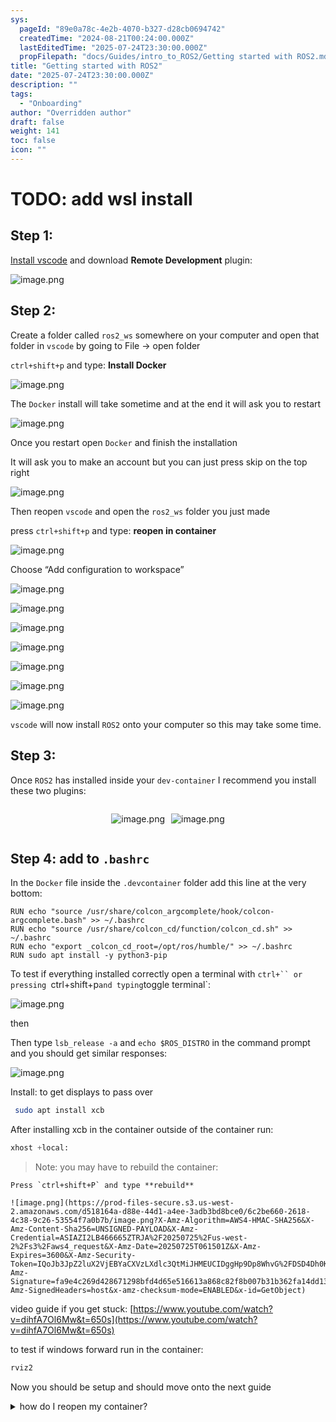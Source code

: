 ```yaml
---
sys:
  pageId: "89e0a78c-4e2b-4070-b327-d28cb0694742"
  createdTime: "2024-08-21T00:24:00.000Z"
  lastEditedTime: "2025-07-24T23:30:00.000Z"
  propFilepath: "docs/Guides/intro_to_ROS2/Getting started with ROS2.md"
title: "Getting started with ROS2"
date: "2025-07-24T23:30:00.000Z"
description: ""
tags:
  - "Onboarding"
author: "Overridden author"
draft: false
weight: 141
toc: false
icon: ""
---
```


# TODO: add wsl install

## Step 1:

[Install vscode](https://code.visualstudio.com/download) and download **Remote Development** plugin:

![image.png](https://prod-files-secure.s3.us-west-2.amazonaws.com/d518164a-d88e-44d1-a4ee-3adb3bd8bce0/efb52993-1881-4a40-b95e-6f020334f022/image.png?X-Amz-Algorithm=AWS4-HMAC-SHA256&X-Amz-Content-Sha256=UNSIGNED-PAYLOAD&X-Amz-Credential=ASIAZI2LB4662NZQAFQM%2F20250725%2Fus-west-2%2Fs3%2Faws4_request&X-Amz-Date=20250725T061456Z&X-Amz-Expires=3600&X-Amz-Security-Token=IQoJb3JpZ2luX2VjEBUaCXVzLXdlc3QtMiJHMEUCIQCaI6%2FB1qNrsSwltJLMlmVmR6c5dCe%2Fu0TQNXCalftS6wIgeOTrwA0tp0v6pWCVb5fUl%2B9gGwRbP2Tx0uwLly4LbwQq%2FwMIPhAAGgw2Mzc0MjMxODM4MDUiDAj7cbhO1seZPtX%2FwyrcA5fmp%2B4U6UICt51NM%2FNLsr0osm6SQSSAbAjIfPhzLC8LT0B%2FofmAPDxfDyybkQJgvVOYimnSYRLmXUcfY1FxLdVyrX2NQNxhRP331A8ng0vcCW4qpaRSSo4eSSyD3sNB0QtR0aTN%2F0EP5xD%2Bc0P5oK%2BiLmHSo%2B77pYv7hQrDFUahukMw46LtHiU4dBxn7NUrp5HZs63gDnXy1iS5ns%2FvRPGLsnRSOyQKJQ6aBYU%2Bzr7fgLq626NGQPUbmzLrOL0lu4z0BrE8VGWk4eqey%2BRs0V3h7aSmmgPo3IxiIC%2Fm6YI63DzfeuUJ3ToI8k05qyCZFggbUhdPPwKSVZ9dFXHFjFnldc7xlpBlJGuY8X8LeJkKqkVQpPD6RP6TlGhOu7tuOFvXRR6ONu21usjiRwERYHtSHWvHHt3HvAu8JTMOeMsFJ5wVavAG7lQQ4GjTbLsa1XcY712gHmV3SWSdZWbGCJOwcWvb14a9%2BGInGXSngWmLl%2BGIFfGAqbehqXkuZLUTjgmQBZW0jvth%2Bt6%2FDZ269enA9wHCJHOqOjFKk%2BX6PQppoMX7n6GiIwnb0xIWkHXopgENbgjzKFtX0GTAkfgd7snVpHNGjF4TUfcN5Phk0pQW%2Fn3iebppdc0QsNqtMJmcjMQGOqUB4ylSQt46Yo56GWGK88dTvicMj%2BtQ45Oaf2lsmFtf04%2FDbQ6vY5HtIjfaZVF4htQS5n3%2BdeCufQDgvUrw%2FAAAfxkTBzgfEaPrH6U4Z8gdKNEOy6vdmoL46aryXF772CSNkm0tfF3Im2J4GnvDSAFkW7%2FBVjNiE%2FFEEP4WOqZnXbE7jL15kvas%2BjyYPSAXXOIyUlbK5FoI83TrIB%2FcKLuASgAzwh3r&X-Amz-Signature=d55e7620b20e3e6d9bbe77df6854bdff821aa88502b114e8744a0ef3155fb393&X-Amz-SignedHeaders=host&x-amz-checksum-mode=ENABLED&x-id=GetObject)

## Step 2:

Create a folder called `ros2_ws` somewhere on your computer and open that folder in `vscode` by going to File → open folder 

`ctrl+shift+p` and type: **Install Docker**

![image.png](https://prod-files-secure.s3.us-west-2.amazonaws.com/d518164a-d88e-44d1-a4ee-3adb3bd8bce0/2269dc0e-1cd5-47ff-bceb-c04ad9b2eab0/image.png?X-Amz-Algorithm=AWS4-HMAC-SHA256&X-Amz-Content-Sha256=UNSIGNED-PAYLOAD&X-Amz-Credential=ASIAZI2LB4662NZQAFQM%2F20250725%2Fus-west-2%2Fs3%2Faws4_request&X-Amz-Date=20250725T061456Z&X-Amz-Expires=3600&X-Amz-Security-Token=IQoJb3JpZ2luX2VjEBUaCXVzLXdlc3QtMiJHMEUCIQCaI6%2FB1qNrsSwltJLMlmVmR6c5dCe%2Fu0TQNXCalftS6wIgeOTrwA0tp0v6pWCVb5fUl%2B9gGwRbP2Tx0uwLly4LbwQq%2FwMIPhAAGgw2Mzc0MjMxODM4MDUiDAj7cbhO1seZPtX%2FwyrcA5fmp%2B4U6UICt51NM%2FNLsr0osm6SQSSAbAjIfPhzLC8LT0B%2FofmAPDxfDyybkQJgvVOYimnSYRLmXUcfY1FxLdVyrX2NQNxhRP331A8ng0vcCW4qpaRSSo4eSSyD3sNB0QtR0aTN%2F0EP5xD%2Bc0P5oK%2BiLmHSo%2B77pYv7hQrDFUahukMw46LtHiU4dBxn7NUrp5HZs63gDnXy1iS5ns%2FvRPGLsnRSOyQKJQ6aBYU%2Bzr7fgLq626NGQPUbmzLrOL0lu4z0BrE8VGWk4eqey%2BRs0V3h7aSmmgPo3IxiIC%2Fm6YI63DzfeuUJ3ToI8k05qyCZFggbUhdPPwKSVZ9dFXHFjFnldc7xlpBlJGuY8X8LeJkKqkVQpPD6RP6TlGhOu7tuOFvXRR6ONu21usjiRwERYHtSHWvHHt3HvAu8JTMOeMsFJ5wVavAG7lQQ4GjTbLsa1XcY712gHmV3SWSdZWbGCJOwcWvb14a9%2BGInGXSngWmLl%2BGIFfGAqbehqXkuZLUTjgmQBZW0jvth%2Bt6%2FDZ269enA9wHCJHOqOjFKk%2BX6PQppoMX7n6GiIwnb0xIWkHXopgENbgjzKFtX0GTAkfgd7snVpHNGjF4TUfcN5Phk0pQW%2Fn3iebppdc0QsNqtMJmcjMQGOqUB4ylSQt46Yo56GWGK88dTvicMj%2BtQ45Oaf2lsmFtf04%2FDbQ6vY5HtIjfaZVF4htQS5n3%2BdeCufQDgvUrw%2FAAAfxkTBzgfEaPrH6U4Z8gdKNEOy6vdmoL46aryXF772CSNkm0tfF3Im2J4GnvDSAFkW7%2FBVjNiE%2FFEEP4WOqZnXbE7jL15kvas%2BjyYPSAXXOIyUlbK5FoI83TrIB%2FcKLuASgAzwh3r&X-Amz-Signature=9b154c1eacbc7d657dcb04b42da9b2f68f8f120577df1025d651188001578e05&X-Amz-SignedHeaders=host&x-amz-checksum-mode=ENABLED&x-id=GetObject)

The `Docker` install will take sometime and at the end it will ask you to restart

![image.png](https://prod-files-secure.s3.us-west-2.amazonaws.com/d518164a-d88e-44d1-a4ee-3adb3bd8bce0/ed233f78-be33-4b1f-b89c-9c346c0e961e/image.png?X-Amz-Algorithm=AWS4-HMAC-SHA256&X-Amz-Content-Sha256=UNSIGNED-PAYLOAD&X-Amz-Credential=ASIAZI2LB4662NZQAFQM%2F20250725%2Fus-west-2%2Fs3%2Faws4_request&X-Amz-Date=20250725T061456Z&X-Amz-Expires=3600&X-Amz-Security-Token=IQoJb3JpZ2luX2VjEBUaCXVzLXdlc3QtMiJHMEUCIQCaI6%2FB1qNrsSwltJLMlmVmR6c5dCe%2Fu0TQNXCalftS6wIgeOTrwA0tp0v6pWCVb5fUl%2B9gGwRbP2Tx0uwLly4LbwQq%2FwMIPhAAGgw2Mzc0MjMxODM4MDUiDAj7cbhO1seZPtX%2FwyrcA5fmp%2B4U6UICt51NM%2FNLsr0osm6SQSSAbAjIfPhzLC8LT0B%2FofmAPDxfDyybkQJgvVOYimnSYRLmXUcfY1FxLdVyrX2NQNxhRP331A8ng0vcCW4qpaRSSo4eSSyD3sNB0QtR0aTN%2F0EP5xD%2Bc0P5oK%2BiLmHSo%2B77pYv7hQrDFUahukMw46LtHiU4dBxn7NUrp5HZs63gDnXy1iS5ns%2FvRPGLsnRSOyQKJQ6aBYU%2Bzr7fgLq626NGQPUbmzLrOL0lu4z0BrE8VGWk4eqey%2BRs0V3h7aSmmgPo3IxiIC%2Fm6YI63DzfeuUJ3ToI8k05qyCZFggbUhdPPwKSVZ9dFXHFjFnldc7xlpBlJGuY8X8LeJkKqkVQpPD6RP6TlGhOu7tuOFvXRR6ONu21usjiRwERYHtSHWvHHt3HvAu8JTMOeMsFJ5wVavAG7lQQ4GjTbLsa1XcY712gHmV3SWSdZWbGCJOwcWvb14a9%2BGInGXSngWmLl%2BGIFfGAqbehqXkuZLUTjgmQBZW0jvth%2Bt6%2FDZ269enA9wHCJHOqOjFKk%2BX6PQppoMX7n6GiIwnb0xIWkHXopgENbgjzKFtX0GTAkfgd7snVpHNGjF4TUfcN5Phk0pQW%2Fn3iebppdc0QsNqtMJmcjMQGOqUB4ylSQt46Yo56GWGK88dTvicMj%2BtQ45Oaf2lsmFtf04%2FDbQ6vY5HtIjfaZVF4htQS5n3%2BdeCufQDgvUrw%2FAAAfxkTBzgfEaPrH6U4Z8gdKNEOy6vdmoL46aryXF772CSNkm0tfF3Im2J4GnvDSAFkW7%2FBVjNiE%2FFEEP4WOqZnXbE7jL15kvas%2BjyYPSAXXOIyUlbK5FoI83TrIB%2FcKLuASgAzwh3r&X-Amz-Signature=26d938fe0f3238a1e76743dcf57d597658c570d347c8d643e2e8395d6b589ecd&X-Amz-SignedHeaders=host&x-amz-checksum-mode=ENABLED&x-id=GetObject)

Once you restart open `Docker` and finish the installation

It will ask you to make an account but you can just press skip on the top right

![image.png](https://prod-files-secure.s3.us-west-2.amazonaws.com/d518164a-d88e-44d1-a4ee-3adb3bd8bce0/21010ad9-1659-4fd9-9f59-9932a09b2a3d/image.png?X-Amz-Algorithm=AWS4-HMAC-SHA256&X-Amz-Content-Sha256=UNSIGNED-PAYLOAD&X-Amz-Credential=ASIAZI2LB4662NZQAFQM%2F20250725%2Fus-west-2%2Fs3%2Faws4_request&X-Amz-Date=20250725T061456Z&X-Amz-Expires=3600&X-Amz-Security-Token=IQoJb3JpZ2luX2VjEBUaCXVzLXdlc3QtMiJHMEUCIQCaI6%2FB1qNrsSwltJLMlmVmR6c5dCe%2Fu0TQNXCalftS6wIgeOTrwA0tp0v6pWCVb5fUl%2B9gGwRbP2Tx0uwLly4LbwQq%2FwMIPhAAGgw2Mzc0MjMxODM4MDUiDAj7cbhO1seZPtX%2FwyrcA5fmp%2B4U6UICt51NM%2FNLsr0osm6SQSSAbAjIfPhzLC8LT0B%2FofmAPDxfDyybkQJgvVOYimnSYRLmXUcfY1FxLdVyrX2NQNxhRP331A8ng0vcCW4qpaRSSo4eSSyD3sNB0QtR0aTN%2F0EP5xD%2Bc0P5oK%2BiLmHSo%2B77pYv7hQrDFUahukMw46LtHiU4dBxn7NUrp5HZs63gDnXy1iS5ns%2FvRPGLsnRSOyQKJQ6aBYU%2Bzr7fgLq626NGQPUbmzLrOL0lu4z0BrE8VGWk4eqey%2BRs0V3h7aSmmgPo3IxiIC%2Fm6YI63DzfeuUJ3ToI8k05qyCZFggbUhdPPwKSVZ9dFXHFjFnldc7xlpBlJGuY8X8LeJkKqkVQpPD6RP6TlGhOu7tuOFvXRR6ONu21usjiRwERYHtSHWvHHt3HvAu8JTMOeMsFJ5wVavAG7lQQ4GjTbLsa1XcY712gHmV3SWSdZWbGCJOwcWvb14a9%2BGInGXSngWmLl%2BGIFfGAqbehqXkuZLUTjgmQBZW0jvth%2Bt6%2FDZ269enA9wHCJHOqOjFKk%2BX6PQppoMX7n6GiIwnb0xIWkHXopgENbgjzKFtX0GTAkfgd7snVpHNGjF4TUfcN5Phk0pQW%2Fn3iebppdc0QsNqtMJmcjMQGOqUB4ylSQt46Yo56GWGK88dTvicMj%2BtQ45Oaf2lsmFtf04%2FDbQ6vY5HtIjfaZVF4htQS5n3%2BdeCufQDgvUrw%2FAAAfxkTBzgfEaPrH6U4Z8gdKNEOy6vdmoL46aryXF772CSNkm0tfF3Im2J4GnvDSAFkW7%2FBVjNiE%2FFEEP4WOqZnXbE7jL15kvas%2BjyYPSAXXOIyUlbK5FoI83TrIB%2FcKLuASgAzwh3r&X-Amz-Signature=1ded0b0c01a11a6252e2710c13fc06d178912b9ed8d94222a9c832064d7abd90&X-Amz-SignedHeaders=host&x-amz-checksum-mode=ENABLED&x-id=GetObject)

Then reopen `vscode` and open the `ros2_ws` folder you just made

press `ctrl+shift+p` and type: **reopen in container**

![image.png](https://prod-files-secure.s3.us-west-2.amazonaws.com/d518164a-d88e-44d1-a4ee-3adb3bd8bce0/4e93b8c2-41ad-488c-8095-c74205196118/image.png?X-Amz-Algorithm=AWS4-HMAC-SHA256&X-Amz-Content-Sha256=UNSIGNED-PAYLOAD&X-Amz-Credential=ASIAZI2LB4662NZQAFQM%2F20250725%2Fus-west-2%2Fs3%2Faws4_request&X-Amz-Date=20250725T061456Z&X-Amz-Expires=3600&X-Amz-Security-Token=IQoJb3JpZ2luX2VjEBUaCXVzLXdlc3QtMiJHMEUCIQCaI6%2FB1qNrsSwltJLMlmVmR6c5dCe%2Fu0TQNXCalftS6wIgeOTrwA0tp0v6pWCVb5fUl%2B9gGwRbP2Tx0uwLly4LbwQq%2FwMIPhAAGgw2Mzc0MjMxODM4MDUiDAj7cbhO1seZPtX%2FwyrcA5fmp%2B4U6UICt51NM%2FNLsr0osm6SQSSAbAjIfPhzLC8LT0B%2FofmAPDxfDyybkQJgvVOYimnSYRLmXUcfY1FxLdVyrX2NQNxhRP331A8ng0vcCW4qpaRSSo4eSSyD3sNB0QtR0aTN%2F0EP5xD%2Bc0P5oK%2BiLmHSo%2B77pYv7hQrDFUahukMw46LtHiU4dBxn7NUrp5HZs63gDnXy1iS5ns%2FvRPGLsnRSOyQKJQ6aBYU%2Bzr7fgLq626NGQPUbmzLrOL0lu4z0BrE8VGWk4eqey%2BRs0V3h7aSmmgPo3IxiIC%2Fm6YI63DzfeuUJ3ToI8k05qyCZFggbUhdPPwKSVZ9dFXHFjFnldc7xlpBlJGuY8X8LeJkKqkVQpPD6RP6TlGhOu7tuOFvXRR6ONu21usjiRwERYHtSHWvHHt3HvAu8JTMOeMsFJ5wVavAG7lQQ4GjTbLsa1XcY712gHmV3SWSdZWbGCJOwcWvb14a9%2BGInGXSngWmLl%2BGIFfGAqbehqXkuZLUTjgmQBZW0jvth%2Bt6%2FDZ269enA9wHCJHOqOjFKk%2BX6PQppoMX7n6GiIwnb0xIWkHXopgENbgjzKFtX0GTAkfgd7snVpHNGjF4TUfcN5Phk0pQW%2Fn3iebppdc0QsNqtMJmcjMQGOqUB4ylSQt46Yo56GWGK88dTvicMj%2BtQ45Oaf2lsmFtf04%2FDbQ6vY5HtIjfaZVF4htQS5n3%2BdeCufQDgvUrw%2FAAAfxkTBzgfEaPrH6U4Z8gdKNEOy6vdmoL46aryXF772CSNkm0tfF3Im2J4GnvDSAFkW7%2FBVjNiE%2FFEEP4WOqZnXbE7jL15kvas%2BjyYPSAXXOIyUlbK5FoI83TrIB%2FcKLuASgAzwh3r&X-Amz-Signature=d479bdaa695604e57af59efc252e74c55519ef58af100a33c6f745d5b6923cc7&X-Amz-SignedHeaders=host&x-amz-checksum-mode=ENABLED&x-id=GetObject)

Choose “Add configuration to workspace”

![image.png](https://prod-files-secure.s3.us-west-2.amazonaws.com/d518164a-d88e-44d1-a4ee-3adb3bd8bce0/9560b282-5060-4989-ba37-97e7b2c22476/image.png?X-Amz-Algorithm=AWS4-HMAC-SHA256&X-Amz-Content-Sha256=UNSIGNED-PAYLOAD&X-Amz-Credential=ASIAZI2LB4662NZQAFQM%2F20250725%2Fus-west-2%2Fs3%2Faws4_request&X-Amz-Date=20250725T061456Z&X-Amz-Expires=3600&X-Amz-Security-Token=IQoJb3JpZ2luX2VjEBUaCXVzLXdlc3QtMiJHMEUCIQCaI6%2FB1qNrsSwltJLMlmVmR6c5dCe%2Fu0TQNXCalftS6wIgeOTrwA0tp0v6pWCVb5fUl%2B9gGwRbP2Tx0uwLly4LbwQq%2FwMIPhAAGgw2Mzc0MjMxODM4MDUiDAj7cbhO1seZPtX%2FwyrcA5fmp%2B4U6UICt51NM%2FNLsr0osm6SQSSAbAjIfPhzLC8LT0B%2FofmAPDxfDyybkQJgvVOYimnSYRLmXUcfY1FxLdVyrX2NQNxhRP331A8ng0vcCW4qpaRSSo4eSSyD3sNB0QtR0aTN%2F0EP5xD%2Bc0P5oK%2BiLmHSo%2B77pYv7hQrDFUahukMw46LtHiU4dBxn7NUrp5HZs63gDnXy1iS5ns%2FvRPGLsnRSOyQKJQ6aBYU%2Bzr7fgLq626NGQPUbmzLrOL0lu4z0BrE8VGWk4eqey%2BRs0V3h7aSmmgPo3IxiIC%2Fm6YI63DzfeuUJ3ToI8k05qyCZFggbUhdPPwKSVZ9dFXHFjFnldc7xlpBlJGuY8X8LeJkKqkVQpPD6RP6TlGhOu7tuOFvXRR6ONu21usjiRwERYHtSHWvHHt3HvAu8JTMOeMsFJ5wVavAG7lQQ4GjTbLsa1XcY712gHmV3SWSdZWbGCJOwcWvb14a9%2BGInGXSngWmLl%2BGIFfGAqbehqXkuZLUTjgmQBZW0jvth%2Bt6%2FDZ269enA9wHCJHOqOjFKk%2BX6PQppoMX7n6GiIwnb0xIWkHXopgENbgjzKFtX0GTAkfgd7snVpHNGjF4TUfcN5Phk0pQW%2Fn3iebppdc0QsNqtMJmcjMQGOqUB4ylSQt46Yo56GWGK88dTvicMj%2BtQ45Oaf2lsmFtf04%2FDbQ6vY5HtIjfaZVF4htQS5n3%2BdeCufQDgvUrw%2FAAAfxkTBzgfEaPrH6U4Z8gdKNEOy6vdmoL46aryXF772CSNkm0tfF3Im2J4GnvDSAFkW7%2FBVjNiE%2FFEEP4WOqZnXbE7jL15kvas%2BjyYPSAXXOIyUlbK5FoI83TrIB%2FcKLuASgAzwh3r&X-Amz-Signature=bd49a3e2ee99cca56bfd8851855043582ef4fada2ab4e53d249324227ca8f89b&X-Amz-SignedHeaders=host&x-amz-checksum-mode=ENABLED&x-id=GetObject)

![image.png](https://prod-files-secure.s3.us-west-2.amazonaws.com/d518164a-d88e-44d1-a4ee-3adb3bd8bce0/2ee63f81-886b-48e8-a553-dc6e5eac99e4/image.png?X-Amz-Algorithm=AWS4-HMAC-SHA256&X-Amz-Content-Sha256=UNSIGNED-PAYLOAD&X-Amz-Credential=ASIAZI2LB4662NZQAFQM%2F20250725%2Fus-west-2%2Fs3%2Faws4_request&X-Amz-Date=20250725T061456Z&X-Amz-Expires=3600&X-Amz-Security-Token=IQoJb3JpZ2luX2VjEBUaCXVzLXdlc3QtMiJHMEUCIQCaI6%2FB1qNrsSwltJLMlmVmR6c5dCe%2Fu0TQNXCalftS6wIgeOTrwA0tp0v6pWCVb5fUl%2B9gGwRbP2Tx0uwLly4LbwQq%2FwMIPhAAGgw2Mzc0MjMxODM4MDUiDAj7cbhO1seZPtX%2FwyrcA5fmp%2B4U6UICt51NM%2FNLsr0osm6SQSSAbAjIfPhzLC8LT0B%2FofmAPDxfDyybkQJgvVOYimnSYRLmXUcfY1FxLdVyrX2NQNxhRP331A8ng0vcCW4qpaRSSo4eSSyD3sNB0QtR0aTN%2F0EP5xD%2Bc0P5oK%2BiLmHSo%2B77pYv7hQrDFUahukMw46LtHiU4dBxn7NUrp5HZs63gDnXy1iS5ns%2FvRPGLsnRSOyQKJQ6aBYU%2Bzr7fgLq626NGQPUbmzLrOL0lu4z0BrE8VGWk4eqey%2BRs0V3h7aSmmgPo3IxiIC%2Fm6YI63DzfeuUJ3ToI8k05qyCZFggbUhdPPwKSVZ9dFXHFjFnldc7xlpBlJGuY8X8LeJkKqkVQpPD6RP6TlGhOu7tuOFvXRR6ONu21usjiRwERYHtSHWvHHt3HvAu8JTMOeMsFJ5wVavAG7lQQ4GjTbLsa1XcY712gHmV3SWSdZWbGCJOwcWvb14a9%2BGInGXSngWmLl%2BGIFfGAqbehqXkuZLUTjgmQBZW0jvth%2Bt6%2FDZ269enA9wHCJHOqOjFKk%2BX6PQppoMX7n6GiIwnb0xIWkHXopgENbgjzKFtX0GTAkfgd7snVpHNGjF4TUfcN5Phk0pQW%2Fn3iebppdc0QsNqtMJmcjMQGOqUB4ylSQt46Yo56GWGK88dTvicMj%2BtQ45Oaf2lsmFtf04%2FDbQ6vY5HtIjfaZVF4htQS5n3%2BdeCufQDgvUrw%2FAAAfxkTBzgfEaPrH6U4Z8gdKNEOy6vdmoL46aryXF772CSNkm0tfF3Im2J4GnvDSAFkW7%2FBVjNiE%2FFEEP4WOqZnXbE7jL15kvas%2BjyYPSAXXOIyUlbK5FoI83TrIB%2FcKLuASgAzwh3r&X-Amz-Signature=99220406603908b31d1e9b6cfd680179a0f15aa7c5cabe02eccdaef3fe5a45ba&X-Amz-SignedHeaders=host&x-amz-checksum-mode=ENABLED&x-id=GetObject)

![image.png](https://prod-files-secure.s3.us-west-2.amazonaws.com/d518164a-d88e-44d1-a4ee-3adb3bd8bce0/e0fd626c-c8b6-4b2c-95d1-fa4c26514504/image.png?X-Amz-Algorithm=AWS4-HMAC-SHA256&X-Amz-Content-Sha256=UNSIGNED-PAYLOAD&X-Amz-Credential=ASIAZI2LB4662NZQAFQM%2F20250725%2Fus-west-2%2Fs3%2Faws4_request&X-Amz-Date=20250725T061456Z&X-Amz-Expires=3600&X-Amz-Security-Token=IQoJb3JpZ2luX2VjEBUaCXVzLXdlc3QtMiJHMEUCIQCaI6%2FB1qNrsSwltJLMlmVmR6c5dCe%2Fu0TQNXCalftS6wIgeOTrwA0tp0v6pWCVb5fUl%2B9gGwRbP2Tx0uwLly4LbwQq%2FwMIPhAAGgw2Mzc0MjMxODM4MDUiDAj7cbhO1seZPtX%2FwyrcA5fmp%2B4U6UICt51NM%2FNLsr0osm6SQSSAbAjIfPhzLC8LT0B%2FofmAPDxfDyybkQJgvVOYimnSYRLmXUcfY1FxLdVyrX2NQNxhRP331A8ng0vcCW4qpaRSSo4eSSyD3sNB0QtR0aTN%2F0EP5xD%2Bc0P5oK%2BiLmHSo%2B77pYv7hQrDFUahukMw46LtHiU4dBxn7NUrp5HZs63gDnXy1iS5ns%2FvRPGLsnRSOyQKJQ6aBYU%2Bzr7fgLq626NGQPUbmzLrOL0lu4z0BrE8VGWk4eqey%2BRs0V3h7aSmmgPo3IxiIC%2Fm6YI63DzfeuUJ3ToI8k05qyCZFggbUhdPPwKSVZ9dFXHFjFnldc7xlpBlJGuY8X8LeJkKqkVQpPD6RP6TlGhOu7tuOFvXRR6ONu21usjiRwERYHtSHWvHHt3HvAu8JTMOeMsFJ5wVavAG7lQQ4GjTbLsa1XcY712gHmV3SWSdZWbGCJOwcWvb14a9%2BGInGXSngWmLl%2BGIFfGAqbehqXkuZLUTjgmQBZW0jvth%2Bt6%2FDZ269enA9wHCJHOqOjFKk%2BX6PQppoMX7n6GiIwnb0xIWkHXopgENbgjzKFtX0GTAkfgd7snVpHNGjF4TUfcN5Phk0pQW%2Fn3iebppdc0QsNqtMJmcjMQGOqUB4ylSQt46Yo56GWGK88dTvicMj%2BtQ45Oaf2lsmFtf04%2FDbQ6vY5HtIjfaZVF4htQS5n3%2BdeCufQDgvUrw%2FAAAfxkTBzgfEaPrH6U4Z8gdKNEOy6vdmoL46aryXF772CSNkm0tfF3Im2J4GnvDSAFkW7%2FBVjNiE%2FFEEP4WOqZnXbE7jL15kvas%2BjyYPSAXXOIyUlbK5FoI83TrIB%2FcKLuASgAzwh3r&X-Amz-Signature=6cc39461cb6bf0c62b8ec6b9f6ba4ed182f19dd289c03da8955b393eb4879db8&X-Amz-SignedHeaders=host&x-amz-checksum-mode=ENABLED&x-id=GetObject)

![image.png](https://prod-files-secure.s3.us-west-2.amazonaws.com/d518164a-d88e-44d1-a4ee-3adb3bd8bce0/a2e13f50-d2ab-4719-a4c2-7ced634bfc9d/image.png?X-Amz-Algorithm=AWS4-HMAC-SHA256&X-Amz-Content-Sha256=UNSIGNED-PAYLOAD&X-Amz-Credential=ASIAZI2LB4662NZQAFQM%2F20250725%2Fus-west-2%2Fs3%2Faws4_request&X-Amz-Date=20250725T061456Z&X-Amz-Expires=3600&X-Amz-Security-Token=IQoJb3JpZ2luX2VjEBUaCXVzLXdlc3QtMiJHMEUCIQCaI6%2FB1qNrsSwltJLMlmVmR6c5dCe%2Fu0TQNXCalftS6wIgeOTrwA0tp0v6pWCVb5fUl%2B9gGwRbP2Tx0uwLly4LbwQq%2FwMIPhAAGgw2Mzc0MjMxODM4MDUiDAj7cbhO1seZPtX%2FwyrcA5fmp%2B4U6UICt51NM%2FNLsr0osm6SQSSAbAjIfPhzLC8LT0B%2FofmAPDxfDyybkQJgvVOYimnSYRLmXUcfY1FxLdVyrX2NQNxhRP331A8ng0vcCW4qpaRSSo4eSSyD3sNB0QtR0aTN%2F0EP5xD%2Bc0P5oK%2BiLmHSo%2B77pYv7hQrDFUahukMw46LtHiU4dBxn7NUrp5HZs63gDnXy1iS5ns%2FvRPGLsnRSOyQKJQ6aBYU%2Bzr7fgLq626NGQPUbmzLrOL0lu4z0BrE8VGWk4eqey%2BRs0V3h7aSmmgPo3IxiIC%2Fm6YI63DzfeuUJ3ToI8k05qyCZFggbUhdPPwKSVZ9dFXHFjFnldc7xlpBlJGuY8X8LeJkKqkVQpPD6RP6TlGhOu7tuOFvXRR6ONu21usjiRwERYHtSHWvHHt3HvAu8JTMOeMsFJ5wVavAG7lQQ4GjTbLsa1XcY712gHmV3SWSdZWbGCJOwcWvb14a9%2BGInGXSngWmLl%2BGIFfGAqbehqXkuZLUTjgmQBZW0jvth%2Bt6%2FDZ269enA9wHCJHOqOjFKk%2BX6PQppoMX7n6GiIwnb0xIWkHXopgENbgjzKFtX0GTAkfgd7snVpHNGjF4TUfcN5Phk0pQW%2Fn3iebppdc0QsNqtMJmcjMQGOqUB4ylSQt46Yo56GWGK88dTvicMj%2BtQ45Oaf2lsmFtf04%2FDbQ6vY5HtIjfaZVF4htQS5n3%2BdeCufQDgvUrw%2FAAAfxkTBzgfEaPrH6U4Z8gdKNEOy6vdmoL46aryXF772CSNkm0tfF3Im2J4GnvDSAFkW7%2FBVjNiE%2FFEEP4WOqZnXbE7jL15kvas%2BjyYPSAXXOIyUlbK5FoI83TrIB%2FcKLuASgAzwh3r&X-Amz-Signature=ff6628a4e458166f9a191e5c63a23028293f7570de12ef18a5d11aaef75a12d1&X-Amz-SignedHeaders=host&x-amz-checksum-mode=ENABLED&x-id=GetObject)

![image.png](https://prod-files-secure.s3.us-west-2.amazonaws.com/d518164a-d88e-44d1-a4ee-3adb3bd8bce0/6cc478ad-aaba-4bf7-9fcc-403277ab896c/image.png?X-Amz-Algorithm=AWS4-HMAC-SHA256&X-Amz-Content-Sha256=UNSIGNED-PAYLOAD&X-Amz-Credential=ASIAZI2LB4662NZQAFQM%2F20250725%2Fus-west-2%2Fs3%2Faws4_request&X-Amz-Date=20250725T061456Z&X-Amz-Expires=3600&X-Amz-Security-Token=IQoJb3JpZ2luX2VjEBUaCXVzLXdlc3QtMiJHMEUCIQCaI6%2FB1qNrsSwltJLMlmVmR6c5dCe%2Fu0TQNXCalftS6wIgeOTrwA0tp0v6pWCVb5fUl%2B9gGwRbP2Tx0uwLly4LbwQq%2FwMIPhAAGgw2Mzc0MjMxODM4MDUiDAj7cbhO1seZPtX%2FwyrcA5fmp%2B4U6UICt51NM%2FNLsr0osm6SQSSAbAjIfPhzLC8LT0B%2FofmAPDxfDyybkQJgvVOYimnSYRLmXUcfY1FxLdVyrX2NQNxhRP331A8ng0vcCW4qpaRSSo4eSSyD3sNB0QtR0aTN%2F0EP5xD%2Bc0P5oK%2BiLmHSo%2B77pYv7hQrDFUahukMw46LtHiU4dBxn7NUrp5HZs63gDnXy1iS5ns%2FvRPGLsnRSOyQKJQ6aBYU%2Bzr7fgLq626NGQPUbmzLrOL0lu4z0BrE8VGWk4eqey%2BRs0V3h7aSmmgPo3IxiIC%2Fm6YI63DzfeuUJ3ToI8k05qyCZFggbUhdPPwKSVZ9dFXHFjFnldc7xlpBlJGuY8X8LeJkKqkVQpPD6RP6TlGhOu7tuOFvXRR6ONu21usjiRwERYHtSHWvHHt3HvAu8JTMOeMsFJ5wVavAG7lQQ4GjTbLsa1XcY712gHmV3SWSdZWbGCJOwcWvb14a9%2BGInGXSngWmLl%2BGIFfGAqbehqXkuZLUTjgmQBZW0jvth%2Bt6%2FDZ269enA9wHCJHOqOjFKk%2BX6PQppoMX7n6GiIwnb0xIWkHXopgENbgjzKFtX0GTAkfgd7snVpHNGjF4TUfcN5Phk0pQW%2Fn3iebppdc0QsNqtMJmcjMQGOqUB4ylSQt46Yo56GWGK88dTvicMj%2BtQ45Oaf2lsmFtf04%2FDbQ6vY5HtIjfaZVF4htQS5n3%2BdeCufQDgvUrw%2FAAAfxkTBzgfEaPrH6U4Z8gdKNEOy6vdmoL46aryXF772CSNkm0tfF3Im2J4GnvDSAFkW7%2FBVjNiE%2FFEEP4WOqZnXbE7jL15kvas%2BjyYPSAXXOIyUlbK5FoI83TrIB%2FcKLuASgAzwh3r&X-Amz-Signature=e6b356c8558b03ffda9376cf3db41c5aa7408cba5a2dd762b6452b2f9e32758f&X-Amz-SignedHeaders=host&x-amz-checksum-mode=ENABLED&x-id=GetObject)

![image.png](https://prod-files-secure.s3.us-west-2.amazonaws.com/d518164a-d88e-44d1-a4ee-3adb3bd8bce0/53255b28-f75e-430f-b9e3-c0ac8577e42b/image.png?X-Amz-Algorithm=AWS4-HMAC-SHA256&X-Amz-Content-Sha256=UNSIGNED-PAYLOAD&X-Amz-Credential=ASIAZI2LB4662NZQAFQM%2F20250725%2Fus-west-2%2Fs3%2Faws4_request&X-Amz-Date=20250725T061456Z&X-Amz-Expires=3600&X-Amz-Security-Token=IQoJb3JpZ2luX2VjEBUaCXVzLXdlc3QtMiJHMEUCIQCaI6%2FB1qNrsSwltJLMlmVmR6c5dCe%2Fu0TQNXCalftS6wIgeOTrwA0tp0v6pWCVb5fUl%2B9gGwRbP2Tx0uwLly4LbwQq%2FwMIPhAAGgw2Mzc0MjMxODM4MDUiDAj7cbhO1seZPtX%2FwyrcA5fmp%2B4U6UICt51NM%2FNLsr0osm6SQSSAbAjIfPhzLC8LT0B%2FofmAPDxfDyybkQJgvVOYimnSYRLmXUcfY1FxLdVyrX2NQNxhRP331A8ng0vcCW4qpaRSSo4eSSyD3sNB0QtR0aTN%2F0EP5xD%2Bc0P5oK%2BiLmHSo%2B77pYv7hQrDFUahukMw46LtHiU4dBxn7NUrp5HZs63gDnXy1iS5ns%2FvRPGLsnRSOyQKJQ6aBYU%2Bzr7fgLq626NGQPUbmzLrOL0lu4z0BrE8VGWk4eqey%2BRs0V3h7aSmmgPo3IxiIC%2Fm6YI63DzfeuUJ3ToI8k05qyCZFggbUhdPPwKSVZ9dFXHFjFnldc7xlpBlJGuY8X8LeJkKqkVQpPD6RP6TlGhOu7tuOFvXRR6ONu21usjiRwERYHtSHWvHHt3HvAu8JTMOeMsFJ5wVavAG7lQQ4GjTbLsa1XcY712gHmV3SWSdZWbGCJOwcWvb14a9%2BGInGXSngWmLl%2BGIFfGAqbehqXkuZLUTjgmQBZW0jvth%2Bt6%2FDZ269enA9wHCJHOqOjFKk%2BX6PQppoMX7n6GiIwnb0xIWkHXopgENbgjzKFtX0GTAkfgd7snVpHNGjF4TUfcN5Phk0pQW%2Fn3iebppdc0QsNqtMJmcjMQGOqUB4ylSQt46Yo56GWGK88dTvicMj%2BtQ45Oaf2lsmFtf04%2FDbQ6vY5HtIjfaZVF4htQS5n3%2BdeCufQDgvUrw%2FAAAfxkTBzgfEaPrH6U4Z8gdKNEOy6vdmoL46aryXF772CSNkm0tfF3Im2J4GnvDSAFkW7%2FBVjNiE%2FFEEP4WOqZnXbE7jL15kvas%2BjyYPSAXXOIyUlbK5FoI83TrIB%2FcKLuASgAzwh3r&X-Amz-Signature=c9428db04de4f2bb62abb9a0794a440d305183239308bf78b84bf922c6647b8d&X-Amz-SignedHeaders=host&x-amz-checksum-mode=ENABLED&x-id=GetObject)

![image.png](https://prod-files-secure.s3.us-west-2.amazonaws.com/d518164a-d88e-44d1-a4ee-3adb3bd8bce0/7c562767-5af9-4ffb-97d1-327bcdf4ee00/image.png?X-Amz-Algorithm=AWS4-HMAC-SHA256&X-Amz-Content-Sha256=UNSIGNED-PAYLOAD&X-Amz-Credential=ASIAZI2LB4662NZQAFQM%2F20250725%2Fus-west-2%2Fs3%2Faws4_request&X-Amz-Date=20250725T061456Z&X-Amz-Expires=3600&X-Amz-Security-Token=IQoJb3JpZ2luX2VjEBUaCXVzLXdlc3QtMiJHMEUCIQCaI6%2FB1qNrsSwltJLMlmVmR6c5dCe%2Fu0TQNXCalftS6wIgeOTrwA0tp0v6pWCVb5fUl%2B9gGwRbP2Tx0uwLly4LbwQq%2FwMIPhAAGgw2Mzc0MjMxODM4MDUiDAj7cbhO1seZPtX%2FwyrcA5fmp%2B4U6UICt51NM%2FNLsr0osm6SQSSAbAjIfPhzLC8LT0B%2FofmAPDxfDyybkQJgvVOYimnSYRLmXUcfY1FxLdVyrX2NQNxhRP331A8ng0vcCW4qpaRSSo4eSSyD3sNB0QtR0aTN%2F0EP5xD%2Bc0P5oK%2BiLmHSo%2B77pYv7hQrDFUahukMw46LtHiU4dBxn7NUrp5HZs63gDnXy1iS5ns%2FvRPGLsnRSOyQKJQ6aBYU%2Bzr7fgLq626NGQPUbmzLrOL0lu4z0BrE8VGWk4eqey%2BRs0V3h7aSmmgPo3IxiIC%2Fm6YI63DzfeuUJ3ToI8k05qyCZFggbUhdPPwKSVZ9dFXHFjFnldc7xlpBlJGuY8X8LeJkKqkVQpPD6RP6TlGhOu7tuOFvXRR6ONu21usjiRwERYHtSHWvHHt3HvAu8JTMOeMsFJ5wVavAG7lQQ4GjTbLsa1XcY712gHmV3SWSdZWbGCJOwcWvb14a9%2BGInGXSngWmLl%2BGIFfGAqbehqXkuZLUTjgmQBZW0jvth%2Bt6%2FDZ269enA9wHCJHOqOjFKk%2BX6PQppoMX7n6GiIwnb0xIWkHXopgENbgjzKFtX0GTAkfgd7snVpHNGjF4TUfcN5Phk0pQW%2Fn3iebppdc0QsNqtMJmcjMQGOqUB4ylSQt46Yo56GWGK88dTvicMj%2BtQ45Oaf2lsmFtf04%2FDbQ6vY5HtIjfaZVF4htQS5n3%2BdeCufQDgvUrw%2FAAAfxkTBzgfEaPrH6U4Z8gdKNEOy6vdmoL46aryXF772CSNkm0tfF3Im2J4GnvDSAFkW7%2FBVjNiE%2FFEEP4WOqZnXbE7jL15kvas%2BjyYPSAXXOIyUlbK5FoI83TrIB%2FcKLuASgAzwh3r&X-Amz-Signature=1e08166d8af72c3828b3f01547d3641b38e36d2c100ce7477a0bcc1427c0c133&X-Amz-SignedHeaders=host&x-amz-checksum-mode=ENABLED&x-id=GetObject)

`vscode` will now install `ROS2` onto your computer so this may take some time.

## Step 3:

Once `ROS2` has installed inside your `dev-container` I recommend you install these two plugins:

<div style="display: flex;flex-direction: row; column-gap:10px; max-width: 630px;justify-content: center;">
<div>

![image.png](https://prod-files-secure.s3.us-west-2.amazonaws.com/d518164a-d88e-44d1-a4ee-3adb3bd8bce0/3fc3d550-5a54-4ba1-ba6b-faa01cdb7369/image.png?X-Amz-Algorithm=AWS4-HMAC-SHA256&X-Amz-Content-Sha256=UNSIGNED-PAYLOAD&X-Amz-Credential=ASIAZI2LB466S62MYA5V%2F20250725%2Fus-west-2%2Fs3%2Faws4_request&X-Amz-Date=20250725T061458Z&X-Amz-Expires=3600&X-Amz-Security-Token=IQoJb3JpZ2luX2VjEBUaCXVzLXdlc3QtMiJHMEUCIBwdrnC%2FEK6AuK9WUEEHlo1TY1hz2rsd%2BrhG5MEEv5xhAiEA4rSrvKpfsABhVRzosMKAcB9x69h%2F9vm1C1srkgURMW8q%2FwMIPhAAGgw2Mzc0MjMxODM4MDUiDPwCjR%2BeUcsOtZgDzyrcA%2BJuWVXzBMeSAcpYwskgeQFeGAk%2BflLbjNimRccPY0AiW22LaNKBBXp3Fd4oqeFnvlHElD%2B5NyHiIYBzUqSVI6whIjZb4jKOuGtIzhJSdDaNfQzQ%2Bz8C6gaLn81UGYVQl99y7C0LN%2F3BHdF9GCjYqPUfwZ4VzyxTPUj4taLzSwBu8bhmn9KpXh1JBDhcGtlZGZkmrbLJR56qCkCv0CeBo9Uq8oIGt4o7Add5scBwnqz33kvuTcdIQs1r%2Bs3gMyhaDc0%2Bc%2BLJisnjzKizj7ykRY42OP8nhSayJiqQYgzg299flfUqjfj8w%2ByGijEa%2Fxjwd2hsg7JVzjYe58s%2FhP5dlBfgyG3JUGgA%2BjPCgKDpeBFNYnobP8vyCDJu%2BWHLMhdVcYxqYdokLEDYs0Enqa429aooVDR03a4derzEUjoBpAmxUE6vSk6zdlM2WTh026PO2OHZLNjQ0VLr0zxOf0XWUrpVi3Rhf86i2xKinh2X4V91NYAzp80hKAHwdOnL1HlV1o9xioTHeVe3V%2F6SNYjQpspEfC6pi8UBqlLcEq8OLfAoGG1poytrl0mHPvo7mbEcdbBBmKJRMOkAojdOZY0L6FFI41ZTvBR75gWY%2F%2FdqImEicRDqvy6Rn2X3zAS5MLmcjMQGOqUBeDl%2FzuLK4DyORavyVsrojWpVIU6SqHFGlXiVaNpb7oriPgWEReu1lkKBMMmLX50bobDSTIwaa%2FI8auf3cIXFQAfw35219xMEousnYE7LjLaXwE3InTPeflp4P7g%2BGZVMkIWpjyl%2BgCrvHQxHGth2wkCDcvXE4WcFsTzApE%2BYtwy%2FMfEG2zxwSLt75oXBVIJF9QnExGZaTnNlxoqNOM1FBi6%2Fdxr8&X-Amz-Signature=407e323166615de21e935f418597e19c250614823c65e0102fb0bdfb1c464424&X-Amz-SignedHeaders=host&x-amz-checksum-mode=ENABLED&x-id=GetObject)

</div>
<div>

![image.png](https://prod-files-secure.s3.us-west-2.amazonaws.com/d518164a-d88e-44d1-a4ee-3adb3bd8bce0/d994cc66-13c2-4093-a5a3-f84cf4601a82/image.png?X-Amz-Algorithm=AWS4-HMAC-SHA256&X-Amz-Content-Sha256=UNSIGNED-PAYLOAD&X-Amz-Credential=ASIAZI2LB466YPZDHWIA%2F20250725%2Fus-west-2%2Fs3%2Faws4_request&X-Amz-Date=20250725T061500Z&X-Amz-Expires=3600&X-Amz-Security-Token=IQoJb3JpZ2luX2VjEBYaCXVzLXdlc3QtMiJHMEUCIDCPwKX9%2FTPXx%2BeD7bifuvULGdBu1jzbQ7yw1fVbI6ogAiEA1fsv9x8d7Hg2QBzlt0jRaClfJux%2FBz9pUj%2F%2F5V9YBrsq%2FwMIPxAAGgw2Mzc0MjMxODM4MDUiDPy5T3BP9iilYD%2Fv1SrcA03yjGBQFmf82YEnczbnwu5AxJpxuE0lElxUZxY3NZpkbuiQgG0f0wSodJo%2BHYynqbwhGcZ1O2QX7xh5AblBa6TG76ov81xlKhuUvg6TXxmP4dHmGCQv7W7Qe86b1OQtCk2sjVGvn2JvUmWOxWxLtlRA96gKKPAZ3j1DpuuCN2gJAvOLmNLx6JsCb25MBNs5nWjjEsKR2ksddTWY5vPjD4VwrOGKXGyOx4WpvgsONG4gnq%2FAzRUgUzSFUbm6b7bW3insCZJA3aMlfABcV%2FJCVItJHQ1zW1dV0xfM3p0i%2Fw0Uf%2FVni3HDvcS4eg9ByTBgi3VtX%2BeNV0txv7JT1vMmJ85LxwtLeqkFvivxDcKPCjpv419ct6%2BvK548LlYnhcoCopeGDbx%2Fj5a4GDYT%2FD9NGlt%2BrIkRLJQz11EdenLDytqwsI7yw13c8lfrjbrc1vcISAdPSJs4CxUAWh8MZYoxU5mUtMHfploSpu7q2sJkE334wePSAP5FrbWNYoBiK5YJ6QLOmlwkDUFfSXDUgYYQrXe2UKU1BePVnKAnQavrOvKvNTjd5BljZq4%2BTKYQ8RHpMTaKY5xkFdOUzwTRYnKSX1CT%2BP5jw5TqvxQKyrKA4Z5%2FMYK0t7Io2FQapeT5MM7AjMQGOqUBzJ0sYuZ8JBVukaLcxZgijVqFJWl5zwsVqB20%2FkrQMqQLdOtGOuchsBw2I3rTm0tppDgBwmvqGl1t5V%2BkPzIJ%2FZ5cFhAKDS69ROm9nLhlZeKPsVq3lGVHwbUZzDC11WyzOaOt05Vu2RHpTEM7lJUI1KP73gXLsmElT5SSwbtBZt1lRQa0OVP68qk7e%2Fs0xlKl%2FlUHywv5LqiBX5L0Hy%2FOPeFIWi1x&X-Amz-Signature=e57f655c7932fa194670c35ecd6acdf7c0b26357145e13be65bce4fb88e6daac&X-Amz-SignedHeaders=host&x-amz-checksum-mode=ENABLED&x-id=GetObject)

</div>
</div>

## Step 4: add to `.bashrc`

In the `Docker` file inside the `.devcontainer` folder add this line at the very bottom: 

```docker
RUN echo "source /usr/share/colcon_argcomplete/hook/colcon-argcomplete.bash" >> ~/.bashrc
RUN echo "source /usr/share/colcon_cd/function/colcon_cd.sh" >> ~/.bashrc
RUN echo "export _colcon_cd_root=/opt/ros/humble/" >> ~/.bashrc
RUN sudo apt install -y python3-pip 
```

To test if everything installed correctly open a terminal with `ctrl+`` or pressing `ctrl+shift+p` and typing `toggle terminal`:

![image.png](https://prod-files-secure.s3.us-west-2.amazonaws.com/d518164a-d88e-44d1-a4ee-3adb3bd8bce0/6a4943d8-b04e-4c02-9a58-775f3384d1a5/image.png?X-Amz-Algorithm=AWS4-HMAC-SHA256&X-Amz-Content-Sha256=UNSIGNED-PAYLOAD&X-Amz-Credential=ASIAZI2LB4662NZQAFQM%2F20250725%2Fus-west-2%2Fs3%2Faws4_request&X-Amz-Date=20250725T061456Z&X-Amz-Expires=3600&X-Amz-Security-Token=IQoJb3JpZ2luX2VjEBUaCXVzLXdlc3QtMiJHMEUCIQCaI6%2FB1qNrsSwltJLMlmVmR6c5dCe%2Fu0TQNXCalftS6wIgeOTrwA0tp0v6pWCVb5fUl%2B9gGwRbP2Tx0uwLly4LbwQq%2FwMIPhAAGgw2Mzc0MjMxODM4MDUiDAj7cbhO1seZPtX%2FwyrcA5fmp%2B4U6UICt51NM%2FNLsr0osm6SQSSAbAjIfPhzLC8LT0B%2FofmAPDxfDyybkQJgvVOYimnSYRLmXUcfY1FxLdVyrX2NQNxhRP331A8ng0vcCW4qpaRSSo4eSSyD3sNB0QtR0aTN%2F0EP5xD%2Bc0P5oK%2BiLmHSo%2B77pYv7hQrDFUahukMw46LtHiU4dBxn7NUrp5HZs63gDnXy1iS5ns%2FvRPGLsnRSOyQKJQ6aBYU%2Bzr7fgLq626NGQPUbmzLrOL0lu4z0BrE8VGWk4eqey%2BRs0V3h7aSmmgPo3IxiIC%2Fm6YI63DzfeuUJ3ToI8k05qyCZFggbUhdPPwKSVZ9dFXHFjFnldc7xlpBlJGuY8X8LeJkKqkVQpPD6RP6TlGhOu7tuOFvXRR6ONu21usjiRwERYHtSHWvHHt3HvAu8JTMOeMsFJ5wVavAG7lQQ4GjTbLsa1XcY712gHmV3SWSdZWbGCJOwcWvb14a9%2BGInGXSngWmLl%2BGIFfGAqbehqXkuZLUTjgmQBZW0jvth%2Bt6%2FDZ269enA9wHCJHOqOjFKk%2BX6PQppoMX7n6GiIwnb0xIWkHXopgENbgjzKFtX0GTAkfgd7snVpHNGjF4TUfcN5Phk0pQW%2Fn3iebppdc0QsNqtMJmcjMQGOqUB4ylSQt46Yo56GWGK88dTvicMj%2BtQ45Oaf2lsmFtf04%2FDbQ6vY5HtIjfaZVF4htQS5n3%2BdeCufQDgvUrw%2FAAAfxkTBzgfEaPrH6U4Z8gdKNEOy6vdmoL46aryXF772CSNkm0tfF3Im2J4GnvDSAFkW7%2FBVjNiE%2FFEEP4WOqZnXbE7jL15kvas%2BjyYPSAXXOIyUlbK5FoI83TrIB%2FcKLuASgAzwh3r&X-Amz-Signature=14f6e2ec0077c642c5127f87688643366a0d5b00a1ce67bc9dae56cee01b06de&X-Amz-SignedHeaders=host&x-amz-checksum-mode=ENABLED&x-id=GetObject)

then 

Then type `lsb_release -a` and `echo $ROS_DISTRO` in the command prompt and you should get similar responses:

![image.png](https://prod-files-secure.s3.us-west-2.amazonaws.com/d518164a-d88e-44d1-a4ee-3adb3bd8bce0/3e635dec-a805-4e85-8b9e-d000e5b71a4e/image.png?X-Amz-Algorithm=AWS4-HMAC-SHA256&X-Amz-Content-Sha256=UNSIGNED-PAYLOAD&X-Amz-Credential=ASIAZI2LB4662NZQAFQM%2F20250725%2Fus-west-2%2Fs3%2Faws4_request&X-Amz-Date=20250725T061456Z&X-Amz-Expires=3600&X-Amz-Security-Token=IQoJb3JpZ2luX2VjEBUaCXVzLXdlc3QtMiJHMEUCIQCaI6%2FB1qNrsSwltJLMlmVmR6c5dCe%2Fu0TQNXCalftS6wIgeOTrwA0tp0v6pWCVb5fUl%2B9gGwRbP2Tx0uwLly4LbwQq%2FwMIPhAAGgw2Mzc0MjMxODM4MDUiDAj7cbhO1seZPtX%2FwyrcA5fmp%2B4U6UICt51NM%2FNLsr0osm6SQSSAbAjIfPhzLC8LT0B%2FofmAPDxfDyybkQJgvVOYimnSYRLmXUcfY1FxLdVyrX2NQNxhRP331A8ng0vcCW4qpaRSSo4eSSyD3sNB0QtR0aTN%2F0EP5xD%2Bc0P5oK%2BiLmHSo%2B77pYv7hQrDFUahukMw46LtHiU4dBxn7NUrp5HZs63gDnXy1iS5ns%2FvRPGLsnRSOyQKJQ6aBYU%2Bzr7fgLq626NGQPUbmzLrOL0lu4z0BrE8VGWk4eqey%2BRs0V3h7aSmmgPo3IxiIC%2Fm6YI63DzfeuUJ3ToI8k05qyCZFggbUhdPPwKSVZ9dFXHFjFnldc7xlpBlJGuY8X8LeJkKqkVQpPD6RP6TlGhOu7tuOFvXRR6ONu21usjiRwERYHtSHWvHHt3HvAu8JTMOeMsFJ5wVavAG7lQQ4GjTbLsa1XcY712gHmV3SWSdZWbGCJOwcWvb14a9%2BGInGXSngWmLl%2BGIFfGAqbehqXkuZLUTjgmQBZW0jvth%2Bt6%2FDZ269enA9wHCJHOqOjFKk%2BX6PQppoMX7n6GiIwnb0xIWkHXopgENbgjzKFtX0GTAkfgd7snVpHNGjF4TUfcN5Phk0pQW%2Fn3iebppdc0QsNqtMJmcjMQGOqUB4ylSQt46Yo56GWGK88dTvicMj%2BtQ45Oaf2lsmFtf04%2FDbQ6vY5HtIjfaZVF4htQS5n3%2BdeCufQDgvUrw%2FAAAfxkTBzgfEaPrH6U4Z8gdKNEOy6vdmoL46aryXF772CSNkm0tfF3Im2J4GnvDSAFkW7%2FBVjNiE%2FFEEP4WOqZnXbE7jL15kvas%2BjyYPSAXXOIyUlbK5FoI83TrIB%2FcKLuASgAzwh3r&X-Amz-Signature=fd29785a22d88675c0db5c0819ad77c9e1af5df9b22027ee4812895444c4d9ff&X-Amz-SignedHeaders=host&x-amz-checksum-mode=ENABLED&x-id=GetObject)

Install:  to get displays to pass over

```bash
 sudo apt install xcb
```

After installing xcb in the container outside of the container run:

```python
xhost +local:
```

> Note: you may have to rebuild the container:

	Press `ctrl+shift+P` and type **rebuild**

	![image.png](https://prod-files-secure.s3.us-west-2.amazonaws.com/d518164a-d88e-44d1-a4ee-3adb3bd8bce0/6c2be660-2618-4c38-9c26-53554f7a0b7b/image.png?X-Amz-Algorithm=AWS4-HMAC-SHA256&X-Amz-Content-Sha256=UNSIGNED-PAYLOAD&X-Amz-Credential=ASIAZI2LB466665ZTRJA%2F20250725%2Fus-west-2%2Fs3%2Faws4_request&X-Amz-Date=20250725T061501Z&X-Amz-Expires=3600&X-Amz-Security-Token=IQoJb3JpZ2luX2VjEBYaCXVzLXdlc3QtMiJHMEUCIDggHp9Dp8WhvG%2FDSD4Dh0K8qfpwscXQojdmrSYwcqG%2BAiEAsFkMB5xUSb726l1D4EW1IpTWQFf3cmTwdXcpcu2mRlYq%2FwMIPxAAGgw2Mzc0MjMxODM4MDUiDAXt3w8Ovn%2BK4AY2NyrcA6cpVP8hgkTMnPXbL1aPbXzMG1qAsid9mTuUFhiwUMwkT%2Bdfo7eYocik54mXNfmgPI6mVimO2dTEWAUVehiTxkNp6l4Rn5Bzr6PqhVheL%2B%2FwzloVi9FOJ%2Ft1E8yKRcK8sD9Bz8gIhBTzrRUrUozRfsQsOOdxzswHYX8gnI49LvgKgCb%2BGmNPJvM%2BLlevs720krUE0zSKO9wdqWTRkPwvUcRy33TSxciaKhbCBpB4mexWvC%2FDlkAai3rDmGsog7DXe%2BeLco5ut%2Bx%2BCBobwUtglG97i36%2FESlpAuESrH49%2FZxwFq1K8fP25H%2Bc7wiTxrZLuckwRCruzIDeuU7Dol%2FEZQk%2FrIHTwzotTEeRIiQvpJ93FElowIQEfxU23FZCnMtk%2Bk%2FtCgGEYTX8JsAVYwtNbCJt5U1DY%2BmqVpLZ%2F6An3g7RRlq837EWIWulDm08Yr3yBMuQycxYLLRmPxHLfGmQdGrm4RbEMZDv3TMcqOI8vkcuzaN72jDtvbwjVtDiN4U2wa9Z8CAdwqpzC5l2zU0BapNj0IPilYhtLAygOQrOSphvbchVAOCT17dFJ9oCnsdhq9o9C%2BzzX1EsuEXwsCjK3s22epIl0pp9SyzzM8xWvcIjC%2BPYt3LXKjTCVmLOMMvAjMQGOqUByPi34dazXGgp%2BpRxLpwpmpdFBKP0BILy55Ln5M806drrfY7O%2BILHlQx1kXGCf8eu1ILBzSSYJAby5pT8VyhDNNU81Q9nF3upim%2FQsKOYt3aGiDGqzHuwxHFRZ4CmhX347s60o7HB2Ue4MLfy9wDV2uDO2uPYJpfrD14dJRSriW%2FchXe5jHe1wvPsQwcbwEKF2zcSp4mQ0IFV4Fha3X%2FT%2FOzrsRcM&X-Amz-Signature=fa9e4c269d428671298bfd4d65e516613a868c82f8b007b31b362fa14dd13b4e&X-Amz-SignedHeaders=host&x-amz-checksum-mode=ENABLED&x-id=GetObject)

video guide if you get stuck: [https://www.youtube.com/watch?v=dihfA7Ol6Mw&t=650s](https://www.youtube.com/watch?v=dihfA7Ol6Mw&t=650s)

to test if windows forward run in the container:

```bash
rviz2
```

Now you should be setup and should move onto the next guide 

<details>
      <summary>how do I reopen my container?</summary>
      TODO:
  </details>
